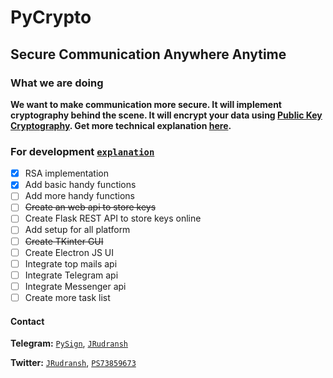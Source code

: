 # PyCrypto

## Secure Communication Anywhere Anytime

### What we are doing

**We want to make communication more secure. It will implement cryptography behind the scene. It will encrypt your data using [Public Key Cryptography](https://en.wikipedia.org/wiki/Public-key_cryptography). Get more technical explanation [here](EXPLAIN.md).**

### For development [`explanation`](FEATURES.md)

- [x] RSA implementation
- [x] Add basic handy functions
- [ ] Add more handy functions
- [ ] ~~Create an web api to store keys~~
- [ ] Create Flask REST API to store keys online
- [ ] Add setup for all platform
- [ ] ~~Create TKinter GUI~~
- [ ] Create Electron JS UI
- [ ] Integrate top mails api
- [ ] Integrate Telegram api
- [ ] Integrate Messenger api
- [ ] Create more task list

#### Contact

**Telegram:** [`PySign`](https://t.me/PySign), [`JRudransh`](https://t.me/JRudransh)

**Twitter:** [`JRudransh`](https://twitter.com/JRudransh), [`PS73859673`](https://twitter.com/PS73859673)
